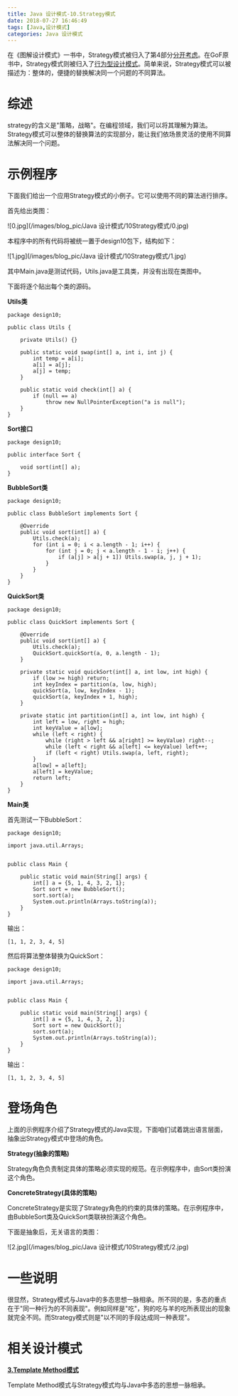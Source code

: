 ```yaml
---
title: Java 设计模式-10.Strategy模式
date: 2018-07-27 16:46:49
tags: [Java,设计模式]
categories: Java 设计模式
---
```


在《图解设计模式》一书中，Strategy模式被归入了第4部分[分开考虑]()。在GoF原书中，Strategy模式则被归入了[行为型设计模式]()。简单来说，Strategy模式可以被描述为：整体的，便捷的替换解决同一个问题的不同算法。

<!-- more -->

# 综述

strategy的含义是"策略，战略"。在编程领域，我们可以将其理解为算法。Strategy模式可以整体的替换算法的实现部分，能让我们依场景灵活的使用不同算法解决同一个问题。

# 示例程序

下面我们给出一个应用Strategy模式的小例子。它可以使用不同的算法进行排序。

首先给出类图：

![0.jpg](/images/blog_pic/Java 设计模式/10Strategy模式/0.jpg)

本程序中的所有代码将被统一置于design10包下，结构如下：

![1.jpg](/images/blog_pic/Java 设计模式/10Strategy模式/1.jpg)

其中Main.java是测试代码，Utils.java是工具类，并没有出现在类图中。

下面将逐个贴出每个类的源码。

**Utils类**

```
package design10;

public class Utils {

    private Utils() {}

    public static void swap(int[] a, int i, int j) {
        int temp = a[i];
        a[i] = a[j];
        a[j] = temp;
    }

    public static void check(int[] a) {
        if (null == a)
            throw new NullPointerException("a is null");
    }
}
```

**Sort接口**

```
package design10;

public interface Sort {

    void sort(int[] a);
}
```

**BubbleSort类**

```
package design10;

public class BubbleSort implements Sort {

    @Override
    public void sort(int[] a) {
        Utils.check(a);
        for (int i = 0; i < a.length - 1; i++) {
            for (int j = 0; j < a.length - 1 - i; j++) {
                if (a[j] > a[j + 1]) Utils.swap(a, j, j + 1);
            }
        }
    }
}
```

**QuickSort类**

```
package design10;

public class QuickSort implements Sort {

    @Override
    public void sort(int[] a) {
        Utils.check(a);
        QuickSort.quickSort(a, 0, a.length - 1);
    }

    private static void quickSort(int[] a, int low, int high) {
        if (low >= high) return;
        int keyIndex = partition(a, low, high);
        quickSort(a, low, keyIndex - 1);
        quickSort(a, keyIndex + 1, high);
    }

    private static int partition(int[] a, int low, int high) {
        int left = low, right = high;
        int keyValue = a[low];
        while (left < right) {
            while (right > left && a[right] >= keyValue) right--;
            while (left < right && a[left] <= keyValue) left++;
            if (left < right) Utils.swap(a, left, right);
        }
        a[low] = a[left];
        a[left] = keyValue;
        return left;
    }
}
```

**Main类**

首先测试一下BubbleSort：

```
package design10;

import java.util.Arrays;


public class Main {

    public static void main(String[] args) {
        int[] a = {5, 1, 4, 3, 2, 1};
        Sort sort = new BubbleSort();
        sort.sort(a);
        System.out.println(Arrays.toString(a));
    }
}
```

输出：

```
[1, 1, 2, 3, 4, 5]
```

然后将算法整体替换为QuickSort：

```
package design10;

import java.util.Arrays;


public class Main {

    public static void main(String[] args) {
        int[] a = {5, 1, 4, 3, 2, 1};
        Sort sort = new QuickSort();
        sort.sort(a);
        System.out.println(Arrays.toString(a));
    }
}
```

输出：

```
[1, 1, 2, 3, 4, 5]
```

# 登场角色

上面的示例程序介绍了Strategy模式的Java实现，下面咱们试着跳出语言层面，抽象出Strategy模式中登场的角色。

**Strategy(抽象的策略)**

Strategy角色负责制定具体的策略必须实现的规范。在示例程序中，由Sort类扮演这个角色。

**ConcreteStrategy(具体的策略)**

ConcreteStrategy是实现了Strategy角色的约束的具体的策略。在示例程序中，由BubbleSort类及QuickSort类联袂扮演这个角色。

下面是抽象后，无关语言的类图：

![2.jpg](/images/blog_pic/Java 设计模式/10Strategy模式/2.jpg)

# 一些说明

很显然，Strategy模式与Java中的多态思想一脉相承。所不同的是，多态的重点在于"同一种行为的不同表现"。例如同样是"吃"，狗的吃与羊的吃所表现出的现象就完全不同。而Strategy模式则是"以不同的手段达成同一种表现"。

# 相关设计模式

**[3.Template Method模式]()**

Template Method模式与Strategy模式均与Java中多态的思想一脉相承。
